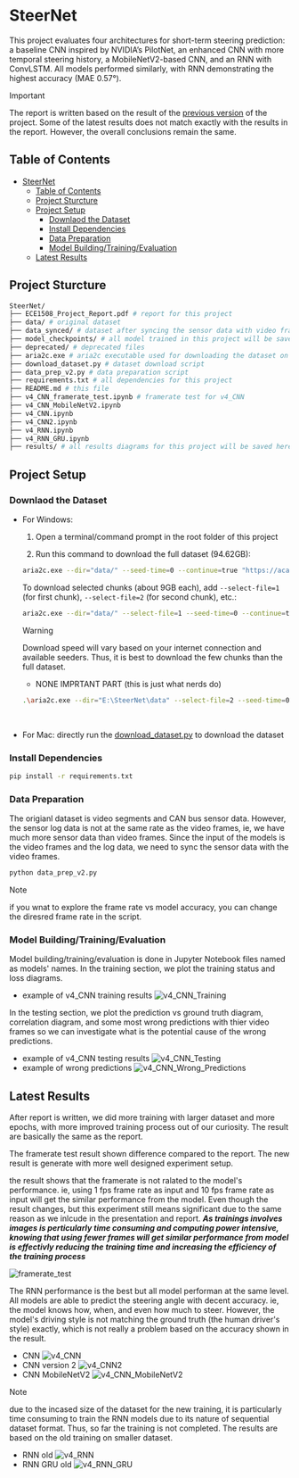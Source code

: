 # SteerNet

This project evaluates four architectures for short-term steering prediction: a baseline CNN inspired by NVIDIA’s PilotNet, an enhanced CNN with more temporal steering history, a MobileNetV2-based CNN, and an RNN with ConvLSTM. All models performed similarly, with RNN demonstrating the highest accuracy (MAE 0.57°).

> [!IMPORTANT]  
> The report is written based on the result of the [previous version](https://github.com/gh0stintheshe11/SteerNet/tree/52d8f3934dbdb8a67bdfaafc7b5af43fbc6916fe) of the project. Some of the latest results does not match exactly with the results in the report. However, the overall conclusions remain the same. 

## Table of Contents

- [SteerNet](#steernet)
  - [Table of Contents](#table-of-contents)
  - [Project Sturcture](#project-sturcture)
  - [Project Setup](#project-setup)
    - [Downlaod the Dataset](#downlaod-the-dataset)
    - [Install Dependencies](#install-dependencies)
    - [Data Preparation](#data-preparation)
    - [Model Building/Training/Evaluation](#model-buildingtrainingevaluation)
  - [Latest Results](#latest-results)

## Project Sturcture

```bash
SteerNet/
├── ECE1508_Project_Report.pdf # report for this project
├── data/ # original dataset
├── data_synced/ # dataset after syncing the sensor data with video frames
├── model_checkpoints/ # all model trained in this project will be saved here as .pth files
├── deprecated/ # deprecated files
├── aria2c.exe # aria2c executable used for downloading the dataset on windows
├── download_dataset.py # dataset download script
├── data_prep_v2.py # data preparation script
├── requirements.txt # all dependencies for this project
├── README.md # this file
├── v4_CNN_framerate_test.ipynb # framerate test for v4_CNN
├── v4_CNN_MobileNetV2.ipynb
├── v4_CNN.ipynb
├── v4_CNN2.ipynb
├── v4_RNN.ipynb
├── v4_RNN_GRU.ipynb
├── results/ # all results diagrams for this project will be saved here
```

## Project Setup

### Downlaod the Dataset

- For Windows:

  1. Open a terminal/command prompt in the root folder of this project

  2. Run this command to download the full dataset (94.62GB):
  ```bash
  aria2c.exe --dir="data/" --seed-time=0 --continue=true "https://academictorrents.com/download/65a2fbc964078aff62076ff4e103f18b951c5ddb.torrent"
  ```

  To download selected chunks (about 9GB each), add `--select-file=1` (for first chunk), `--select-file=2` (for second chunk), etc.:
  ```bash
  aria2c.exe --dir="data/" --select-file=1 --seed-time=0 --continue=true "https://academictorrents.com/download/65a2fbc964078aff62076ff4e103f18b951c5ddb.torrent"
  ```

  > [!WARNING] 
  > Download speed will vary based on your internet connection and available seeders. Thus, it is best to download the few chunks than the full dataset.


  - NONE IMPRTANT PART (this is just what nerds do)

  ```bash
  .\aria2c.exe --dir="E:\SteerNet\data" --select-file=2 --seed-time=0 --file-allocation=falloc --max-connection-per-server=16 --split=16 --min-split-size=1M --max-concurrent-downloads=64 --max-overall-download-limit=0 --max-download-limit=0 --disable-ipv6=true --bt-max-peers=500 --bt-request-peer-speed-limit=0 --max-overall-upload-limit=1K --async-dns=true --summary-interval=1 --disk-cache=128M --enable-mmap=true --optimize-concurrent-downloads=true --bt-tracker="http://academictorrents.com:6969/announce,udp://tracker.opentrackr.org:1337/announce,udp://9.rarbg.com:2810/announce,udp://tracker.openbittorrent.com:6969/announce,udp://tracker.torrent.eu.org:451/announce,udp://exodus.desync.com:6969/announce,udp://tracker.torrent.eu.org:451/announce,udp://tracker.moeking.me:6969/announce,udp://tracker.opentrackr.org:1337/announce,udp://open.stealth.si:80/announce,udp://movies.zsw.ca:6969/announce" --bt-enable-lpd=true --enable-peer-exchange=true --follow-torrent=mem --continue=true --console-log-level=notice "https://academictorrents.com/download/65a2fbc964078aff62076ff4e103f18b951c5ddb.torrent"
  ```
<br>

- For Mac:
  directly run the [download_dataset.py](download_dataset.py) to download the dataset


### Install Dependencies

```bash
pip install -r requirements.txt
```

### Data Preparation

The origianl dataset is video segments and CAN bus sensor data. However, the sensor log data is not at the same rate as the video frames, ie, we have much more sensor data than video frames. Since the input of the models is the video frames and the log data, we need to sync the sensor data with the video frames.

```bash
python data_prep_v2.py
```
> [!NOTE]  
> if you wnat to explore the frame rate vs model accuracy, you can change the diresred frame rate in the script.

### Model Building/Training/Evaluation

Model building/training/evaluation is done in Jupyter Notebook files named as models' names.
In the training section, we plot the training status and loss diagrams.

- example of v4_CNN training results
![v4_CNN_Training](./results/CNN_training.png)

In the testing section, we plot the prediction vs ground truth diagram, correlation diagram, and some most wrong predictions with thier video frames so we can investigate what is the potential cause of the wrong predictions.

- example of v4_CNN testing results
![v4_CNN_Testing](./results/CNN_new.png)
- example of wrong predictions
![v4_CNN_Wrong_Predictions](./results/CNN_worst_examples.png)

## Latest Results

After report is written, we did more training with larger dataset and more epochs, with more improved training process out of our curiosity. The result are basically the same as the report. 

The framerate test result shown difference compared to the report. The new result is generate with more well designed experiment setup.

the result shows that the framerate is not ralated to the model's performance. ie, using 1 fps frame rate as input and 10 fps frame rate as input will get the similar performance from the model. Even though the result changes, but this experiment still means significant due to the same reason as we inlcude in the presentation and report. ***As trainings involves images is perticularly time consuming and computing power intensive, knowing that using fewer frames will get similar performance from model is effectivly reducing the training time and increasing the efficiency of the training process***

![framerate_test](./results/frame_rate_comparison_fair.png)

The RNN performance is the best but all model performan at the same level. All models are able to predict the steering angle with decent accuracy. ie, the model knows how, when, and even how much to steer. However, the model's driving style is not matching the ground truth (the human driver's style) exactly, which is not really a problem based on the accuracy shown in the result.

- CNN
![v4_CNN](./results/CNN_new.png)
- CNN version 2
![v4_CNN2](./results/CNN2_new.png)
- CNN MobileNetV2
![v4_CNN_MobileNetV2](./results/CNN_MobileNetV2_new.png)

> [!NOTE]  
> due to the incased size of the dataset for the new training, it is particularly time consuming to train the RNN models due to its nature of sequential dataset format. Thus, so far the training is not completed. The results are based on the old training on smaller dataset.

- RNN old
![v4_RNN](./results/RNN_old.png)
- RNN GRU old
![v4_RNN_GRU](./results/RNN_GRU_old.png)


